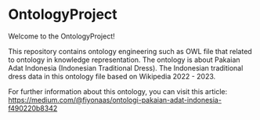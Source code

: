 # OntologyProject
Welcome to the OntologyProject!

This repository contains ontology engineering such as OWL file that related to ontology in knowledge representation.
The ontology is about Pakaian Adat Indonesia (Indonesian Traditional Dress). The Indonesian traditional dress data in this ontology file based on Wikipedia 2022 - 2023.

For further information about this ontology, you can visit this article: https://medium.com/@fiyonaas/ontologi-pakaian-adat-indonesia-f490220b8342

